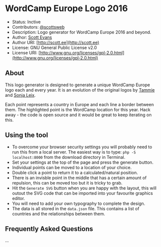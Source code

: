 # WordCamp Europe Logo 2016

* Status: Inctive
* Contributors: [@scottsweb](http://twitter.com/scottsweb)
* Description: Logo generator for WordCamp Europe 2016 and beyond.
* Author: [Scott Evans](http://scott.ee)
* Author URI: [http://scott.ee](http://scott.ee)
* License: GNU General Public License v2.0
* License URI: [http://www.gnu.org/licenses/gpl-2.0.html](http://www.gnu.org/licenses/gpl-2.0.html)

## About

This logo generator is designed to generate a unique WordCamp Europe logo each and every year. It is an evolution of the original logos by [Tammie](https://github.com/karmatosed/wceu) and [Sonja Leix](https://github.com/sonjaleix/wceu-2015).

Each point represents a country in Europe and each line a border between them. The highlighted point is the WordCamp location for this year. Hack away - the code is open source and it would be great to keep iterating on this.

## Using the tool

* To overcome your browser security settings you will probably need to run this from a local server. The easiest way is to type: `php -S localhost:8000` from the download directory in Terminal.
* Set your settings at the top of the page and press the generate button.
* Individual points can be moved to a location of your choice.
* Double click a point to return it to a calculated/natural position.
* There is an invisble point in the middle that has a certain amount of repulsion, this can be moved too but it is tricky to grab.
* Hit the `Generate SVG` button when you are happy with the layout, this will outout the SVG code that can be imported into your favourite graphics editor.
* You will need to add your own typography to complete the design.
* The data is all stored in the `data.json` file. This contains a list of countries and the relationships between them.

## Frequently Asked Questions

...
